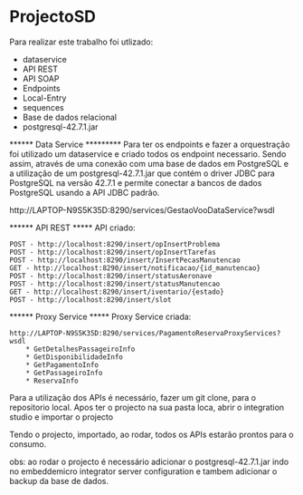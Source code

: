 # ProjectoSD


Para realizar este trabalho foi utlizado:
   * dataservice
   * API REST
   * API SOAP
   * Endpoints
   * Local-Entry
   * sequences
   * Base de dados relacional
   * postgresql-42.7.1.jar


****** Data Service *********
Para ter os endpoints e fazer a orquestração foi utilizado um dataservice e criado todos os endpoint necessario. Sendo assim, através de uma conexão com uma base de dados em PostgreSQL e a utilização de um postgresql-42.7.1.jar que contém o driver JDBC para PostgreSQL na versão 42.7.1 e permite conectar a bancos de dados PostgreSQL usando a API JDBC padrão.

http://LAPTOP-N9S5K35D:8290/services/GestaoVooDataService?wsdl


****** API REST *****
API criado:
    
    POST - http://localhost:8290/insert/opInsertProblema
    POST - http://localhost:8290/insert/opInsertTarefas
    POST - http://localhost:8290/insert/InsertPecasManutencao
    GET - http://localhost:8290/insert/notificacao/{id_manutencao}
    POST - http://localhost:8290/insert/statusAeronave
    POST - http://localhost:8290/insert/statusManutencao
    GET - http://localhost:8290/insert/iventario/{estado}
    POST - http://localhost:8290/insert/slot

****** Proxy Service *****
Proxy Service criada:

    http://LAPTOP-N9S5K35D:8290/services/PagamentoReservaProxyServices?wsdl
        * GetDetalhesPassageiroInfo
        * GetDisponibilidadeInfo
        * GetPagamentoInfo
        * GetPassageiroInfo
        * ReservaInfo


Para a utilização dos APIs é necessário, fazer um git clone, para o repositorio local. Apos ter o projecto na sua pasta loca, abrir
o integration studio e importar o projecto

Tendo o projecto, importado, ao rodar, todos os APIs estarão prontos para o consumo.

obs: ao rodar o projecto é necessário adicionar o postgresql-42.7.1.jar indo no embeddemicro integrator server configuration e tambem adicionar o backup da base de dados.



 



   
